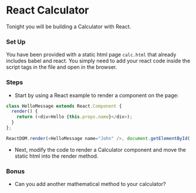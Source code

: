 # React Calculator 

Tonight you will be building a Calculator with React.

### Set Up
You have been provided with a static html page `calc.html` that already includes babel and react. You simply need to add your react code inside the script tags in the file and open in the browser.

### Steps

- Start by using a React example to render a component on the page:
```js
class HelloMessage extends React.Component {
  render() {
    return (<div>Hello {this.props.name}</div>);
  }
};

ReactDOM.render(<HelloMessage name="John" />, document.getElementById('container'));
```

- Next, modify the code to render a Calculator component and move the static html into the render method.

### Bonus

- Can you add another mathematical method to your calculator?
